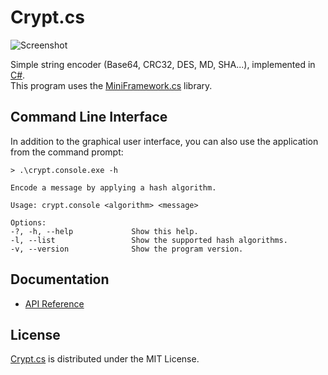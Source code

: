 # Crypt.cs
![Screenshot](http://dev.belin.io/crypt.cs/img/screenshot.png)

Simple string encoder (Base64, CRC32, DES, MD, SHA...), implemented in [C#](https://www.microsoft.com/net).  
This program uses the [MiniFramework.cs](https://github.com/cedx/miniframework.cs) library.

## Command Line Interface
In addition to the graphical user interface, you can also use the application from the command prompt:

    > .\crypt.console.exe -h

    Encode a message by applying a hash algorithm.

    Usage: crypt.console <algorithm> <message>

    Options:
    -?, -h, --help             Show this help.
    -l, --list                 Show the supported hash algorithms.
    -v, --version              Show the program version.

## Documentation
- [API Reference](http://dev.belin.io/crypt.cs/api)

## License
[Crypt.cs](https://github.com/cedx/crypt.cs) is distributed under the MIT License.
